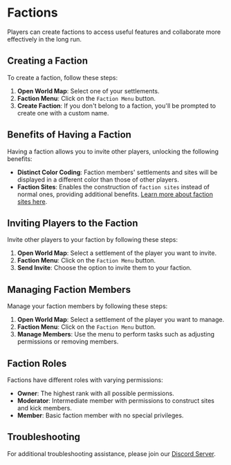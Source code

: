# Factions

Players can create factions to access useful features and collaborate more effectively in the long run.

## Creating a Faction

To create a faction, follow these steps:

1. **Open World Map**: Select one of your settlements.
2. **Faction Menu**: Click on the `Faction Menu` button.
3. **Create Faction**: If you don't belong to a faction, you'll be prompted to create one with a custom name.

## Benefits of Having a Faction

Having a faction allows you to invite other players, unlocking the following benefits:

- **Distinct Color Coding**: Faction members' settlements and sites will be displayed in a different color than those of other players.
- **Faction Sites**: Enables the construction of `faction sites` instead of normal ones, providing additional benefits. [Learn more about faction sites here](https://rimworldtogether.github.io/Guide/features/sites.html).

## Inviting Players to the Faction

Invite other players to your faction by following these steps:

1. **Open World Map**: Select a settlement of the player you want to invite.
2. **Faction Menu**: Click on the `Faction Menu` button.
3. **Send Invite**: Choose the option to invite them to your faction.

## Managing Faction Members

Manage your faction members by following these steps:

1. **Open World Map**: Select a settlement of the player you want to manage.
2. **Faction Menu**: Click on the `Faction Menu` button.
3. **Manage Members**: Use the menu to perform tasks such as adjusting permissions or removing members.

## Faction Roles

Factions have different roles with varying permissions:

- **Owner**: The highest rank with all possible permissions.
- **Moderator**: Intermediate member with permissions to construct sites and kick members.
- **Member**: Basic faction member with no special privileges.

## Troubleshooting

For additional troubleshooting assistance, please join our [Discord Server](https://discord.gg/yUF2ec8Vt8).
